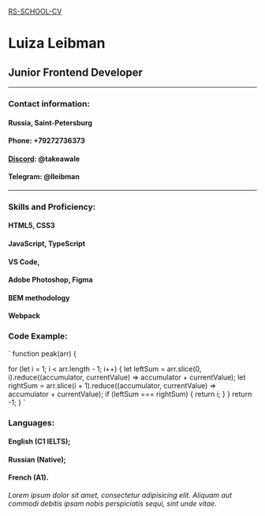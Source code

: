 [RS-SCHOOL-CV](https://hexlet.io)


# **Luiza Leibman** 
## Junior Frontend Developer
***

### Contact information:

#### Russia, Saint-Petersburg
#### Phone: +79272736373
#### [Discord](https://hexlet.io): @takeawale
#### Telegram: @lleibman


***


### Skills and Proficiency:
#### HTML5, CSS3
#### JavaScript, TypeScript
#### VS Code,
#### Adobe Photoshop, Figma
#### BEM methodology
#### Webpack



### Code Example:
`
function peak(arr) {

  for (let i = 1; i < arr.length - 1; i++) {
    let leftSum = arr.slice(0, i).reduce((accumulator, currentValue) => accumulator + currentValue);
    let rightSum = arr.slice(i + 1).reduce((accumulator, currentValue) => accumulator + currentValue);
    if (leftSum === rightSum) {
      return i;
    }
  }
  return -1;
}
`
### Languages:

#### English (C1 IELTS);
#### Russian (Native);
#### French (A1).




*Lorem ipsum dolor sit amet, consectetur adipisicing elit. Aliquam aut commodi debitis ipsam nobis perspiciatis sequi, sint unde vitae.*